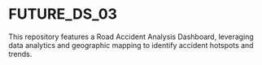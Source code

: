 # FUTURE_DS_03
This repository features a Road Accident Analysis Dashboard, leveraging data analytics and geographic mapping to identify accident hotspots and trends.
